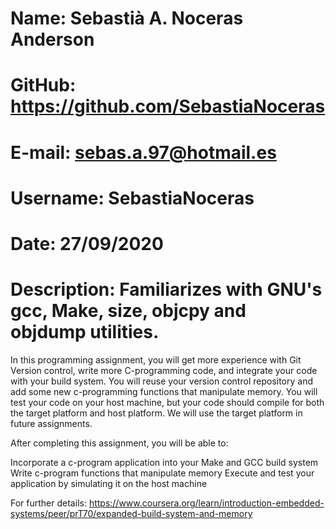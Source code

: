 # Name: Sebastià A. Noceras Anderson

# GitHub: https://github.com/SebastiaNoceras

# E-mail: sebas.a.97@hotmail.es

# Username: SebastiaNoceras

# Date: 27/09/2020 

# Description: Familiarizes with GNU's gcc, Make, size, objcpy and objdump utilities. 

In this programming assignment, you will get more experience with Git Version control, write more C-programming code, and integrate your code with your build system. You will reuse your version control repository and add some new c-programming functions that manipulate memory. You will test your code on your host machine, but your code should compile for both the target platform and host platform. We will use the target platform in future assignments.

After completing this assignment, you will be able to:

Incorporate a c-program application into your Make and GCC build system
Write c-program functions that manipulate memory
Execute and test your application by simulating it on the host machine

For further details: https://www.coursera.org/learn/introduction-embedded-systems/peer/prT70/expanded-build-system-and-memory

